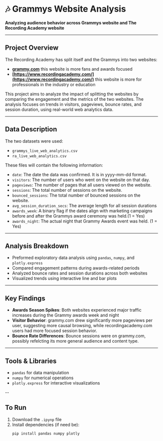 # 🎶 Grammys Website Analysis 
**Analyzing audience behavior across Grammys website and The Recording Academy website**

---

## Project Overview

The Recording Academy has split itself and the Grammys into two websites:
- **[grammy.com](https://www.grammy.com/)** this website is more fans and awards focused
- **[https://www.recordingacademy.com/](https://www.recordingacademy.com/)** this website is more for professionals in the industry or education

This project aims to analyze the impact of splitting the websites by comparing the engagement and the metrics of the two websites. The analysis focuses on trends in visitors, pageviews, bounce rates, and session duration, using real-world web analytics data. 

---

## Data Description

The two datasets were used:
- `grammys_live_web_analytics.csv`
- `ra_live_web_analytics.csv`

These files will contain the following information:

- `date`: The date the data was confirmed. It is in yyyy-mm-dd format.
- `visitors`: The number of users who went on the website on that day.
- `pageviews`: The number of pages that all users viewed on the website.
- `sessions`: The total number of sessions on the website. 
- `bounced_sessions`: The total number of bounced sessions on the website.
- `avg_session_duration_secs`: The average length for all session durations
- `awards_week`: A binary flag if the dates align with marketing campaigns before and after the Grammys award ceremony was held.(1 = Yes)
- `awards_night`: The actual night that Grammy Awards event was held. (1 = Yes)

---

## Analysis Breakdown 

- Preformed exploratory data analysis using `pandas`, `numpy`, and `plotly.express`
- Compared engagement patterns during awards-related periods
- Analyzed bounce rates and session durations across both websites
- Visualized trends using interactive line and bar plots

---

## Key Findings 

- **Awards Season Spikes**: Both websites experienced major traffic increases during the Grammy awards week and night
- **Visitor Behavior**: grammy.com drew significantly more pageviews per user, suggesting more causal browsing, while recordingacademy.com users had more focused session behavior.
- **Bounce Rate Differences**: Bounce sessions were on grammy.com, possibly refelcting its more general audience and content type.

---

## Tools & Libraries 

- `pandas` for data manipulation
- `numpy` for numerical operations
- `plotly.express` for interactive visualizations

--

## To Run 

1. Download the `.ipynp` file
2. Install dependencies (if need be):
   ```bash
   pip install pandas numpy plotly

